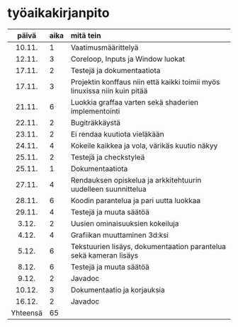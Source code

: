 # työaikakirjanpito

| päivä | aika | mitä tein  |
| :----:|:-----| :-----|
| 10.11. | 1    | Vaatimusmäärittelyä |
| 12.11. | 3    | Coreloop, Inputs ja Window luokat |
| 17.11. | 2    | Testejä ja dokumentaatiota |
| 17.11. | 3    | Projektin konffaus niin että kaikki toimii myös linuxissa niin kuin pitää |
| 21.11. | 6    | Luokkia graffaa varten sekä shaderien implementointi |
| 22.11. | 2	| Bugiträkkäystä |
| 23.11. | 2    | Ei rendaa kuutiota vieläkään |
| 24.11. | 4    | Kokeile kaikkea ja vola, värikäs kuutio näkyy |
| 25.11. | 2    | Testejä ja checkstyleä |
| 25.11. | 1    | Dokumentaatiota |
| 27.11. | 4 	| Rendauksen opiskelua ja arkkitehtuurin uudelleen suunnittelua |
| 28.11. | 6    | Koodin parantelua ja pari uutta luokkaa |
| 29.11. | 4    | Testejä ja muuta säätöä |
| 3.12.  | 2    | Uusien ominaisuuksien kokeiluja |
| 4.12.  | 4    | Grafiikan muuttaminen 3d:ksi | 
| 5.12.  | 6    | Tekstuurien lisäys, dokumentaation parantelua sekä kameran lisäys | 
| 8.12.  | 6    | Testejä ja muuta säätöä |
| 9.12.  | 2    | Javadoc |
| 10.12. | 3    | Dokumentaatio ja korjauksia | 
| 16.12. | 2    | Javadoc |
| Yhteensä | 65    | 